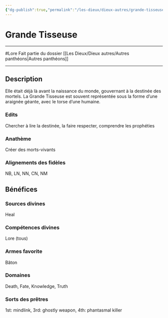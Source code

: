 ```yaml
---
{"dg-publish":true,"permalink":"/les-dieux/dieux-autres/grande-tisseuse/"}
---
```


# Grande Tisseuse
---
#Lore 
Fait partie du dossier [[Les Dieux/Dieux autres/Autres panthéons\|Autres panthéons]]

-------
## Description
Elle était déjà là avant la naissance du monde, gouvernant à la destinée des mortels. La Grande Tisseuse est souvent représentée sous la forme d’une araignée géante, avec le torse d’une humaine.
### Edits
Chercher à lire la destinée, la faire respecter, comprendre les prophéties
### Anathème
Créer des morts-vivants
### Alignements des fidèles
NB, LN, NN, CN, NM
## Bénéfices
### Sources divines
Heal
### Compétences divines
Lore (tous)
### Armes favorite
Bâton
### Domaines
Death, Fate, Knowledge, Truth
### Sorts des prêtres
1st: mindlink, 3rd: ghostly weapon, 4th: phantasmal killer